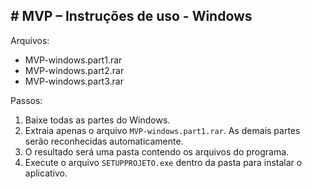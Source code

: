 ## # MVP – Instruções de uso - Windows
Arquivos:
- MVP-windows.part1.rar
- MVP-windows.part2.rar
- MVP-windows.part3.rar

Passos:
1. Baixe todas as partes do Windows.
2. Extraia apenas o arquivo `MVP-windows.part1.rar`. As demais partes serão reconhecidas automaticamente.
3. O resultado será uma pasta contendo os arquivos do programa.
4. Execute o arquivo `SETUPPROJETO.exe` dentro da pasta para instalar o aplicativo.
